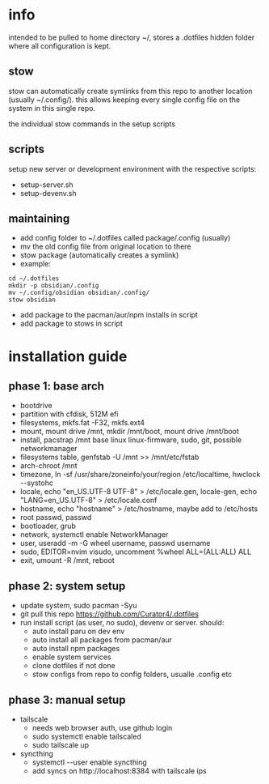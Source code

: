 # info
intended to be pulled to home directory ~/, stores a .dotfiles hidden folder where all configuration is kept.
## stow
stow can automatically create symlinks from this repo to another location (usually ~/.config/). this allows keeping every single config file on the system in this single repo.

the individual stow commands in the setup scripts

## scripts
setup new server or development environment with the respective scripts:
- setup-server.sh
- setup-devenv.sh

## maintaining
- add config folder to ~/.dotfiles called package/.config (usually)
- mv the old config file from original location to there
- stow package (automatically creates a symlink)
- example:
```
cd ~/.dotfiles
mkdir -p obsidian/.config
mv ~/.config/obsidian obsidian/.config/
stow obsidian
```
- add package to the pacman/aur/npm installs in script
- add package to stows in script

# installation guide
## phase 1: base arch
- bootdrive
- partition with cfdisk, 512M efi
- filesystems, mkfs.fat -F32, mkfs.ext4 
- mount, mount drive /mnt, mkdir /mnt/boot, mount drive /mnt/boot
- install, pacstrap /mnt base linux linux-firmware, sudo, git, possible networkmanager
- filesystems table, genfstab -U /mnt >> /mnt/etc/fstab
- arch-chroot /mnt
- timezone, ln -sf /usr/share/zoneinfo/your/region /etc/localtime, hwclock --systohc
- locale, echo "en_US.UTF-8 UTF-8" > /etc/locale.gen, locale-gen, echo "LANG=en_US.UTF-8" > /etc/locale.conf
- hostname, echo "hostname" > /etc/hostname, maybe add to /etc/hosts
- root passwd, passwd
- bootloader, grub
- network, systemctl enable NetworkManager
- user, useradd -m -G wheel username, passwd username
- sudo, EDITOR=nvim visudo, uncomment %wheel ALL=(ALL:ALL) ALL
- exit, umount -R /mnt, reboot

## phase 2: system setup
- update system, sudo pacman -Syu
- git pull this repo https://github.com/Curator4/.dotfiles
- run install script (as user, no sudo), devenv or server. should:
    - auto install paru on dev env
    - auto install all packages from pacman/aur
    - auto install npm packages
    - enable system services
    - clone dotfiles if not done
    - stow configs from repo to config folders, usualle .config etc

## phase 3: manual setup
- tailscale
    - needs web browser auth, use github login
    - sudo systemctl enable tailscaled
    - sudo tailscale up
- syncthing
    - systemctl --user enable syncthing
    - add syncs on http://localhost:8384 with tailscale ips
